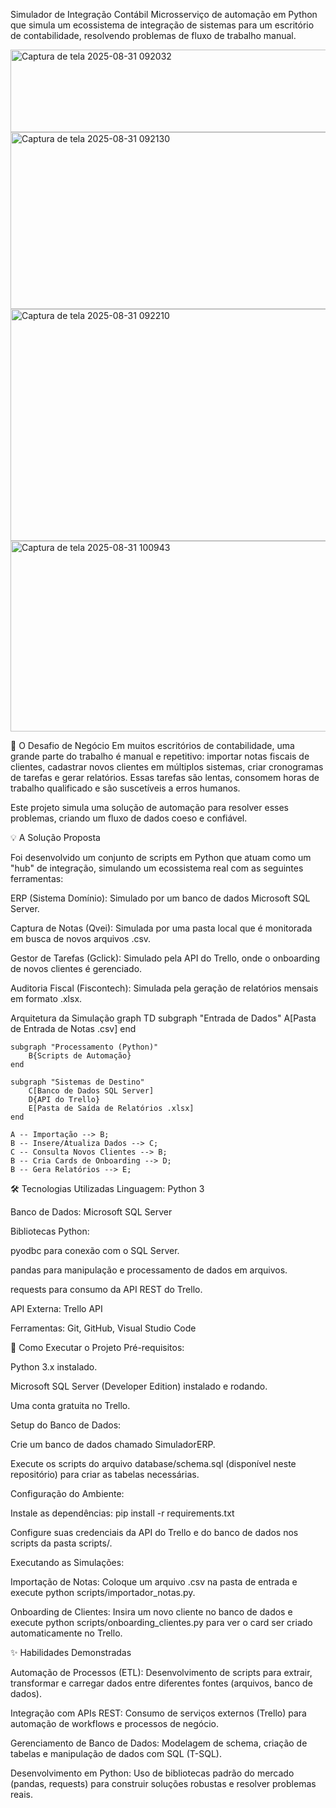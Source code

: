Simulador de Integração Contábil
Microsserviço de automação em Python que simula um ecossistema de integração de sistemas para um escritório de contabilidade, resolvendo problemas de fluxo de trabalho manual.


<img width="912" height="132" alt="Captura de tela 2025-08-31 092032" src="https://github.com/user-attachments/assets/92cb90e1-5133-43c9-8791-00ce59b33d7f" />


<img width="1211" height="283" alt="Captura de tela 2025-08-31 092130" src="https://github.com/user-attachments/assets/8ecef158-a0b0-4e76-a985-9d31dace1a1d" />


<img width="1005" height="371" alt="Captura de tela 2025-08-31 092210" src="https://github.com/user-attachments/assets/0abd3996-bb8e-45a6-99ad-854a38f22218" />



<img width="1185" height="305" alt="Captura de tela 2025-08-31 100943" src="https://github.com/user-attachments/assets/10b85942-08c8-416a-92fc-2678b55badc8" />

🎯 O Desafio de Negócio
Em muitos escritórios de contabilidade, uma grande parte do trabalho é manual e repetitivo: importar notas fiscais de clientes, cadastrar novos clientes em múltiplos sistemas, criar cronogramas de tarefas e gerar relatórios. Essas tarefas são lentas, consomem horas de trabalho qualificado e são suscetíveis a erros humanos.

Este projeto simula uma solução de automação para resolver esses problemas, criando um fluxo de dados coeso e confiável.

💡 A Solução Proposta

Foi desenvolvido um conjunto de scripts em Python que atuam como um "hub" de integração, simulando um ecossistema real com as seguintes ferramentas:

ERP (Sistema Domínio): Simulado por um banco de dados Microsoft SQL Server.

Captura de Notas (Qvei): Simulada por uma pasta local que é monitorada em busca de novos arquivos .csv.

Gestor de Tarefas (Gclick): Simulado pela API do Trello, onde o onboarding de novos clientes é gerenciado.

Auditoria Fiscal (Fiscontech): Simulada pela geração de relatórios mensais em formato .xlsx.

Arquitetura da Simulação
graph TD
    subgraph "Entrada de Dados"
        A[Pasta de Entrada de Notas .csv]
    end

    subgraph "Processamento (Python)"
        B{Scripts de Automação}
    end

    subgraph "Sistemas de Destino"
        C[Banco de Dados SQL Server]
        D{API do Trello}
        E[Pasta de Saída de Relatórios .xlsx]
    end

    A -- Importação --> B;
    B -- Insere/Atualiza Dados --> C;
    C -- Consulta Novos Clientes --> B;
    B -- Cria Cards de Onboarding --> D;
    B -- Gera Relatórios --> E;

🛠️ Tecnologias Utilizadas
Linguagem: Python 3

Banco de Dados: Microsoft SQL Server

Bibliotecas Python:

pyodbc para conexão com o SQL Server.

pandas para manipulação e processamento de dados em arquivos.

requests para consumo da API REST do Trello.

API Externa: Trello API

Ferramentas: Git, GitHub, Visual Studio Code

🚀 Como Executar o Projeto
Pré-requisitos:

Python 3.x instalado.

Microsoft SQL Server (Developer Edition) instalado e rodando.

Uma conta gratuita no Trello.

Setup do Banco de Dados:

Crie um banco de dados chamado SimuladorERP.

Execute os scripts do arquivo database/schema.sql (disponível neste repositório) para criar as tabelas necessárias.

Configuração do Ambiente:

Instale as dependências: pip install -r requirements.txt

Configure suas credenciais da API do Trello e do banco de dados nos scripts da pasta scripts/.

Executando as Simulações:

Importação de Notas: Coloque um arquivo .csv na pasta de entrada e execute python scripts/importador_notas.py.

Onboarding de Clientes: Insira um novo cliente no banco de dados e execute python scripts/onboarding_clientes.py para ver o card ser criado automaticamente no Trello.

✨ Habilidades Demonstradas

Automação de Processos (ETL): Desenvolvimento de scripts para extrair, transformar e carregar dados entre diferentes fontes (arquivos, banco de dados).

Integração com APIs REST: Consumo de serviços externos (Trello) para automação de workflows e processos de negócio.

Gerenciamento de Banco de Dados: Modelagem de schema, criação de tabelas e manipulação de dados com SQL (T-SQL).

Desenvolvimento em Python: Uso de bibliotecas padrão do mercado (pandas, requests) para construir soluções robustas e resolver problemas reais.
